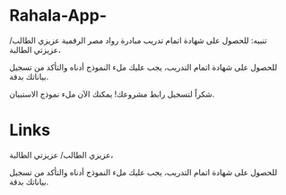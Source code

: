 # Rahala-App-
تنبيه: للحصول على شهادة اتمام تدريب مبادرة رواد مصر الرقمية
عزيزي الطالب/ عزيزتي الطالبة،

للحصول على شهادة اتمام التدريب، يجب عليك ملء النموذج أدناه والتأكد من تسجيل بياناتك بدقة.

شكراً لتسجيل رابط مشروعك! يمكنك الآن ملء نموذج الاستبيان.
# Links

عزيزي الطالب/ عزيزتي الطالبة،

للحصول على شهادة اتمام التدريب، يجب عليك ملء النموذج أدناه والتأكد من تسجيل بياناتك بدقة.
